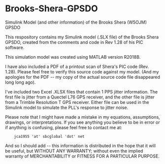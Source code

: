 # Brooks-Shera-GPSDO
Simulink Model (and other information) of the Brooks Shera (W5OJM) GPSDO

This respository contains my Simulink model (.SLX file) of the 
Brooks Shera GPSDO, created from the comments and code in 
Rev 1.28 of his PIC software.

This simulation model was created using MATLAB version R2018B.

I have also included a PDF of a printout scan of Shera's 
PIC code (Rev. 1.28).  Please feel free to verify this source
code against my model.  (And my apologies for the PDF -- my copy of
the actual source code file disappeared long long ago).

I've included two Excel .XLSX files that contain 1 PPS jitter information.
The first file is jitter from a Quectel L76 GPS receiver, and the
other file is jitter from a Trimble Resolution T GPS receiver.  Either file can be used in
the Simulink model to simulate the PLL's response to jitter noise.

Please note that I might have made a mistake in my equations, assumptions, 
drawings, or interpretations.  If you see anything you believe to be in 
error or if anything is confusing, please feel free to contact me at:

        jca1955 'at' sbcglobal 'dot' net

And so I should add -- this information is distributed in the hope that
it will be useful, but WITHOUT ANY WARRANTY; without even the implied 
warranty of MERCHANTABILITY or FITNESS FOR A PARTICULAR PURPOSE.
